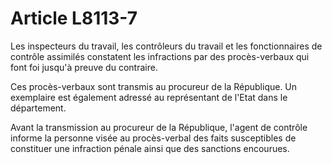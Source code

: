 # Article L8113-7

Les inspecteurs du travail, les contrôleurs du travail et les fonctionnaires de contrôle assimilés constatent les infractions par des procès-verbaux qui font foi jusqu'à preuve du contraire.

Ces procès-verbaux sont transmis au procureur de la République. Un exemplaire est également adressé au représentant de l'Etat dans le département.

Avant la transmission au procureur de la République, l'agent de contrôle informe la personne visée au procès-verbal des faits susceptibles de constituer une infraction pénale ainsi que des sanctions encourues.
